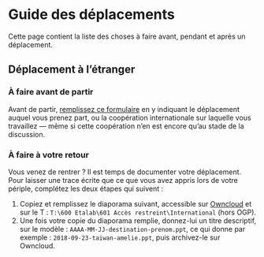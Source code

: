 # Guide des déplacements

Cette page contient la liste des choses à faire avant, pendant et après un déplacement.

## Déplacement à l’étranger

### À faire avant de partir

Avant de partir, [remplissez ce formulaire](https://framaforms.org/preparation-des-deplacements-a-letranger-1538035632) en y indiquant le déplacement auquel vous prenez part, ou la coopération internationale sur laquelle vous travaillez — même si cette coopération n’en est encore qu’au stade de la discussion.

### À faire à votre retour

Vous venez de rentrer ? Il est temps de documenter votre déplacement. Pour laisser une trace écrite que ce que vous avez appris lors de votre périple, complétez les deux étapes qui suivent :

1. Copiez et remplissez le diaporama suivant, accessible sur [Owncloud](https://owncloud.data.gouv.fr/index.php/apps/files?dir=//International&fileid=92384) et sur le T : `T:\600 Etalab\601 Accès restreint\International` (hors OGP).
2. Une fois votre copie du diaporama remplie, donnez-lui un titre descriptif, sur le modèle : `AAAA-MM-JJ-destination-prenom.ppt`, ce qui donne par exemple : `2018-09-23-taiwan-amelie.ppt`, puis archivez-le sur Owncloud.
